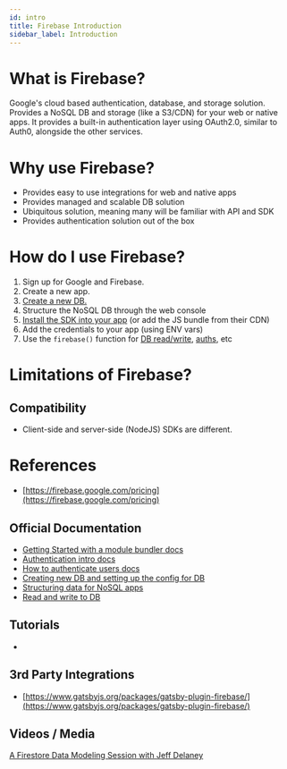 ```yaml
---
id: intro
title: Firebase Introduction
sidebar_label: Introduction
---
```


# What is Firebase?

Google's cloud based authentication, database, and storage solution. Provides a NoSQL DB and storage (like a S3/CDN) for your web or native apps. It provides a built-in authentication layer using OAuth2.0, similar to Auth0, alongside the other services.

# Why use Firebase?

- Provides easy to use integrations for web and native apps
- Provides managed and scalable DB solution
- Ubiquitous solution, meaning many will be familiar with API and SDK
- Provides authentication solution out of the box

# How do I use Firebase?

1. Sign up for Google and Firebase.
2. Create a new app.
3. [Create a new DB.](https://firebase.google.com/docs/database/web/start)
4. Structure the NoSQL DB through the web console
5. [Install the SDK into your app](https://firebase.google.com/docs/web/setup#using-module-bundlers) (or add the JS bundle from their CDN)
6. Add the credentials to your app (using ENV vars)
7. Use the `firebase()` function for [DB read/write](https://firebase.google.com/docs/database/web/read-and-write), [auths](https://firebase.google.com/docs/auth/web/start), etc

# Limitations of Firebase?

## Compatibility

- Client-side and server-side (NodeJS) SDKs are different.

# References

- [https://firebase.google.com/pricing](https://firebase.google.com/pricing)

## Official Documentation

- [Getting Started with a module bundler docs](https://firebase.google.com/docs/web/setup#using-module-bundlers)
- [Authentication intro docs](https://firebase.google.com/docs/auth)
- [How to authenticate users docs](https://firebase.google.com/docs/auth/web/start)
- [Creating new DB and setting up the config for DB](https://firebase.google.com/docs/database/web/start)
- [Structuring data for NoSQL apps](https://firebase.google.com/docs/database/web/structure-data)
- [Read and write to DB](https://firebase.google.com/docs/database/web/read-and-write)

## Tutorials

- 

## 3rd Party Integrations

- [https://www.gatsbyjs.org/packages/gatsby-plugin-firebase/](https://www.gatsbyjs.org/packages/gatsby-plugin-firebase/)

## Videos / Media

[A Firestore Data Modeling Session with Jeff Delaney](https://www.youtube.com/watch?v=i-SP9WeZ5SE)